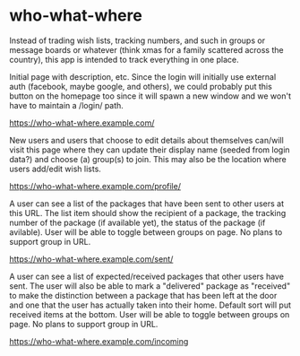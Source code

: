 # who-what-where
Instead of trading wish lists, tracking numbers, and such in groups or message boards or whatever (think xmas for a family scattered across the country), this app is intended to track everything in one place.

Initial page with description, etc. Since the login will initially use external auth (facebook, maybe google, and others), we could probably put this button on the homepage too since it will spawn a new window and we won't have to maintain a /login/ path. 

https://who-what-where.example.com/


New users and users that choose to edit details about themselves can/will visit this page where they can update their display name (seeded from login data?) and choose (a) group(s) to join. This may also be the location where users add/edit wish lists. 

https://who-what-where.example.com/profile/


A user can see a list of the packages that have been sent to other users at this URL. The list item should show the recipient of a package, the tracking number of the package (if available yet), the status of the package (if avilable). User will be able to toggle between groups on page. No plans to support group in URL.

https://who-what-where.example.com/sent/


A user can see a list of expected/received packages that other users have sent. The user will also be able to mark a "delivered" package as "received" to make the distinction between a package that has been left at the door and one that the user has actually taken into their home. Default sort will put received items at the bottom. User will be able to toggle between groups on page. No plans to support group in URL.

https://who-what-where.example.com/incoming
